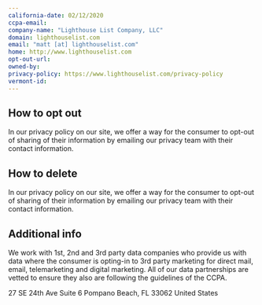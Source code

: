 ```yaml
---
california-date: 02/12/2020
ccpa-email: 
company-name: "Lighthouse List Company, LLC"
domain: lighthouselist.com
email: "matt [at] lighthouselist.com"
home: http://www.lighthouselist.com
opt-out-url: 
owned-by: 
privacy-policy: https://www.lighthouselist.com/privacy-policy
vermont-id: 
---
```

## How to opt out


In our privacy policy on our site, we offer a way for the consumer to opt-out of sharing of their information by emailing our privacy team with their contact information.

## How to delete


In our privacy policy on our site, we offer a way for the consumer to opt-out of sharing of their information by emailing our privacy team with their contact information.

## Additional info


We work with 1st, 2nd and 3rd party data companies who provide us with data where the consumer is opting-in to 3rd party marketing for direct mail, email, telemarketing and digital marketing. All of our data partnerships are vetted to ensure they also are following the guidelines of the CCPA.

27 SE 24th Ave Suite 6
Pompano Beach, FL 33062
United States













